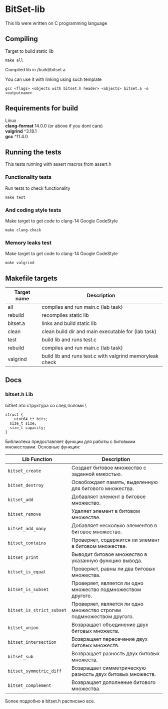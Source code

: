 # BitSet-lib

This lib were written on C programming language

## Compiling

Target to build static lib

```
make all
```

Compiled lib in /build/bitset.a

You can use it with linking using such template

```
gcc <flags> <objects with bitset.h header> <objects> bitset.a -o <outputname>
```

## Requirements for build

Linux \
**clang-format** 14.0.0 (or above if you dont care) \
**valgrind** ^3.18.1 \
**gcc** ^11.4.0

## Running the tests

This tests running with assert macros from assert.h

### Functionality tests

Run tests to check functionality

```
make test
```

### And coding style tests

Make target to get code to clang-14 Google CodeStyle

```
make clang-check
```

### Memory leaks test

Make target to get code to clang-14 Google CodeStyle

```
make valgrind
```

## Makefile targets

| Target name | Description                                              |
| ----------- | -------------------------------------------------------- |
| all         | compiles and run main.c (lab task)                       |
| rebuild     | recompiles static lib                                    |
| bitset.a    | links and build static lib                               |
| clean       | clean build dir and main executable for (lab task)       |
| test        | build lib and runs test.c                                |
| rebuild     | compiles and run main.c (lab task)                       |
| valgrind    | build lib and runs test.c with valgrind memoryleak check |

## Docs

### bitset.h Lib

bitSet это структура со след полями \

```
struct {
    uint64_t* bits;
  size_t size;
  size_t capacity;
}
```

Библиотека предоставляет функции для работы с битовыми множествами. Основные функции:

| Lib Function              | Description                                                          |
| ------------------------- | -------------------------------------------------------------------- |
| `bitset_create`           | Создает битовое множество с заданной емкостью.                       |
| `bitset_destroy`          | Освобождает память, выделенную для битового множества.               |
| `bitset_add`              | Добавляет элемент в битовое множество.                               |
| `bitset_remove`           | Удаляет элемент в битовом множестве.                                 |
| `bitset_add_many`         | Добавляет несколько элементов в битовое множество.                   |
| `bitset_contains`         | Проверяет, содержится ли элемент в битовом множестве.                |
| `bitset_print`            | Выводит битовое множество в указанную функцию вывода.                |
| `bitset_is_equal`         | Проверяет, равны ли два битовых множества.                           |
| `bitset_is_subset`        | Проверяет, является ли одно множество подмножеством другого.         |
| `bitset_is_strict_subset` | Проверяет, является ли одно множество строгим подмножеством другого. |
| `bitset_union`            | Возвращает объединение двух битовых множеств.                        |
| `bitset_intersection`     | Возвращает пересечение двух битовых множеств.                        |
| `bitset_sub`              | Возвращает разность двух битовых множеств.                           |
| `bitset_symmetric_diff`   | Возвращает симметрическую разность двух битовых множеств.            |
| `bitset_complement`       | Возвращает дополнение битового множества.                            |

Более подробно в bitset.h расписано все.

